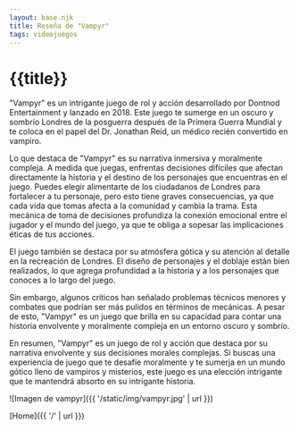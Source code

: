 ```yaml
---
layout: base.njk
title: Reseña de "Vampyr"
tags: videojuegos
---
```


# {{title}}

"Vampyr" es un intrigante juego de rol y acción desarrollado por Dontnod Entertainment y lanzado en 2018. Este juego te sumerge en un oscuro y sombrío Londres de la posguerra después de la Primera Guerra Mundial y te coloca en el papel del Dr. Jonathan Reid, un médico recién convertido en vampiro.

Lo que destaca de "Vampyr" es su narrativa inmersiva y moralmente compleja. A medida que juegas, enfrentas decisiones difíciles que afectan directamente la historia y el destino de los personajes que encuentras en el juego. Puedes elegir alimentarte de los ciudadanos de Londres para fortalecer a tu personaje, pero esto tiene graves consecuencias, ya que cada vida que tomas afecta a la comunidad y cambia la trama. Esta mecánica de toma de decisiones profundiza la conexión emocional entre el jugador y el mundo del juego, ya que te obliga a sopesar las implicaciones éticas de tus acciones.

El juego también se destaca por su atmósfera gótica y su atención al detalle en la recreación de Londres. El diseño de personajes y el doblaje están bien realizados, lo que agrega profundidad a la historia y a los personajes que conoces a lo largo del juego.

Sin embargo, algunos críticos han señalado problemas técnicos menores y combates que podrían ser más pulidos en términos de mecánicas. A pesar de esto, "Vampyr" es un juego que brilla en su capacidad para contar una historia envolvente y moralmente compleja en un entorno oscuro y sombrío.

En resumen, "Vampyr" es un juego de rol y acción que destaca por su narrativa envolvente y sus decisiones morales complejas. Si buscas una experiencia de juego que te desafíe moralmente y te sumerja en un mundo gótico lleno de vampiros y misterios, este juego es una elección intrigante que te mantendrá absorto en su intrigante historia.

![Imagen de vampyr]({{ '/static/img/vampyr.jpg' | url }})

[Home]({{ '/' | url }})
